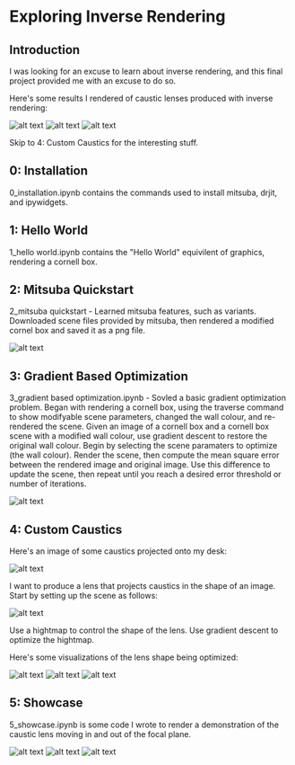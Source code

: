 # Exploring Inverse Rendering
## Introduction
I was looking for an excuse to learn about inverse rendering, and this final project provided me with an excuse to do so.

Here's some results I rendered of caustic lenses produced with inverse rendering:

![alt text](work/5_showcase/logo.gif) ![alt text](work/5_showcase/green.gif) ![alt text](work/5_showcase/qureshi.gif)

Skip to 4: Custom Caustics for the interesting stuff.
## 0: Installation
0_installation.ipynb contains the commands used to install mitsuba, drjit, and ipywidgets.
## 1: Hello World
1_hello world.ipynb contains the "Hello World" equivilent of graphics, rendering a cornell box.
## 2: Mitsuba Quickstart
2_mitsuba quickstart - Learned mitsuba features, such as variants. Downloaded scene files provided by mitsuba, then rendered a modified cornel box and saved it as a png file.

![alt text](work/2_quickstart.png)

## 3: Gradient Based Optimization
3_gradient based optimization.ipynb - Sovled a basic gradient optimization problem. Began with rendering a cornell box, using the traverse command to show modifyable scene parameters, changed the wall colour, and re-rendered the scene.
Given an image of a cornell box and a cornell box scene with a modified wall colour, use gradient descent to restore the original wall colour.
Begin by selecting the scene paramaters to optimize (the wall colour). Render the scene, then compute the mean square error between the rendered image and original image. Use this difference to update the scene, then repeat until you reach a desired error threshold or number of iterations.

![alt text](work/3_result.gif)
## 4: Custom Caustics
Here's an image of some caustics projected onto my desk:

![alt text](<example caustics-1.jpg>)

I want to produce a lens that projects caustics in the shape of an image. Start by setting up the scene as follows: 

![alt text](<caustics scene-1.png>)

Use a hightmap to control the shape of the lens. Use gradient descent to optimize the hightmap.

Here's some visualizations of the lens shape being optimized:

![alt text](logo.gif) ![alt text](green.gif) ![alt text](qureshi.gif)
## 5: Showcase
5_showcase.ipynb is some code I wrote to render a demonstration of the caustic lens moving in and out of the focal plane.

![alt text](work/5_showcase/logo.gif) ![alt text](work/5_showcase/green.gif) ![alt text](work/5_showcase/qureshi.gif)